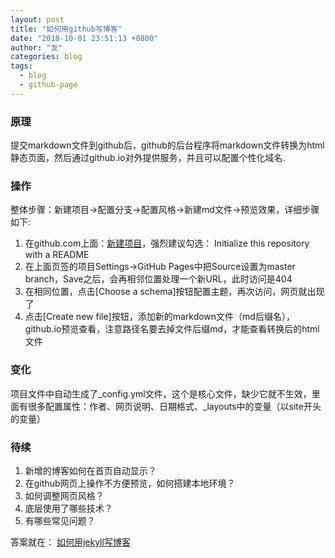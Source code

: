 ```yaml
---
layout: post
title: "如何用github写博客"
date: "2018-10-01 23:51:13 +0800"
author: "友"
categories: blog
tags:
  - blog
  - github-page
---
```


### 原理
提交markdown文件到github后，github的后台程序将markdown文件转换为html静态页面，然后通过github.io对外提供服务，并且可以配置个性化域名.

### 操作
整体步骤：新建项目->配置分支->配置风格->新建md文件->预览效果，详细步骤如下:
1. 在github.com上面：[新建项目](https://github.com/new?_blank)，强烈建议勾选： Initialize this repository with a README
1. 在上面页签的项目Settings->GitHub Pages中把Source设置为master branch，Save之后，会再相邻位置处理一个新URL，此时访问是404
1. 在相同位置，点击[Choose a schema]按钮配置主题，再次访问，网页就出现了
1. 点击[Create new file]按钮，添加新的markdown文件（md后缀名），github.io预览查看，注意路径名要去掉文件后缀md，才能查看转换后的html文件

### 变化
项目文件中自动生成了_config.yml文件，这个是核心文件，缺少它就不生效，里面有很多配置属性：作者、网页说明、日期格式、_layouts中的变量（以site开头的变量）

### 待续
1. 新增的博客如何在首页自动显示？
1. 在github网页上操作不方便预览，如何搭建本地环境？
1. 如何调整网页风格？
1. 底层使用了哪些技术？
1. 有哪些常见问题？

答案就在：
[如何用jekyll写博客](/2018/10/02/2018-10-02-writeblogwithjekyll.html)
